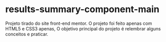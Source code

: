 # results-summary-component-main

Projeto tirado do site front-end mentor. O projeto foi feito apenas com HTML5 e CSS3 apenas, O objetivo principal do projeto é relembrar alguns conceitos e praticar.


